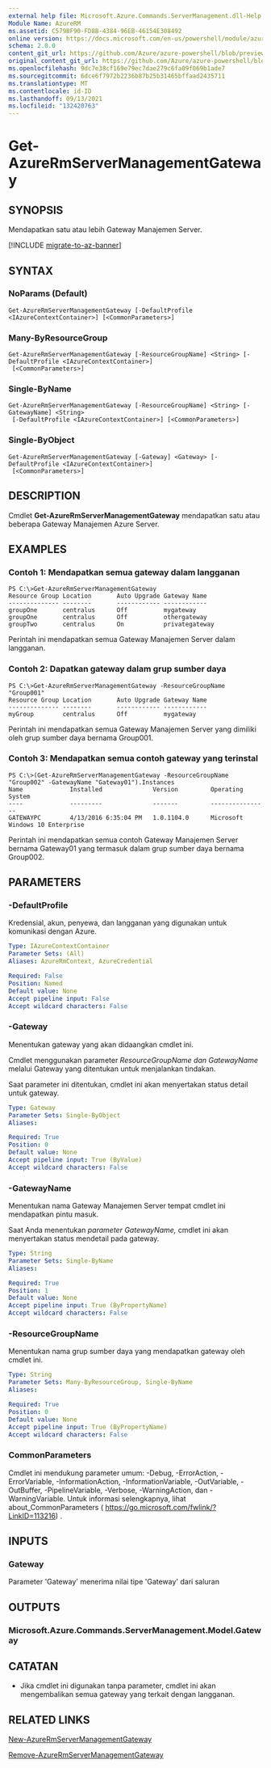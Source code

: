 ```yaml
---
external help file: Microsoft.Azure.Commands.ServerManagement.dll-Help.xml
Module Name: AzureRM
ms.assetid: C579BF90-FD8B-4384-96EB-46154E308492
online version: https://docs.microsoft.com/en-us/powershell/module/azurerm.servermanagement/get-azurermservermanagementgateway
schema: 2.0.0
content_git_url: https://github.com/Azure/azure-powershell/blob/preview/src/ResourceManager/ServerManagement/Commands.ServerManagement/help/Get-AzureRmServerManagementGateway.md
original_content_git_url: https://github.com/Azure/azure-powershell/blob/preview/src/ResourceManager/ServerManagement/Commands.ServerManagement/help/Get-AzureRmServerManagementGateway.md
ms.openlocfilehash: 9dc7e38cf169e79ec7dae279c6fa09f069b1ade7
ms.sourcegitcommit: 6dce6f7972b2236b87b25b31465bffaad2435711
ms.translationtype: MT
ms.contentlocale: id-ID
ms.lasthandoff: 09/13/2021
ms.locfileid: "132420763"
---
```

# Get-AzureRmServerManagementGateway

## SYNOPSIS
Mendapatkan satu atau lebih Gateway Manajemen Server.

[!INCLUDE [migrate-to-az-banner](../../includes/migrate-to-az-banner.md)]

## SYNTAX

### NoParams (Default)
```
Get-AzureRmServerManagementGateway [-DefaultProfile <IAzureContextContainer>] [<CommonParameters>]
```

### Many-ByResourceGroup
```
Get-AzureRmServerManagementGateway [-ResourceGroupName] <String> [-DefaultProfile <IAzureContextContainer>]
 [<CommonParameters>]
```

### Single-ByName
```
Get-AzureRmServerManagementGateway [-ResourceGroupName] <String> [-GatewayName] <String>
 [-DefaultProfile <IAzureContextContainer>] [<CommonParameters>]
```

### Single-ByObject
```
Get-AzureRmServerManagementGateway [-Gateway] <Gateway> [-DefaultProfile <IAzureContextContainer>]
 [<CommonParameters>]
```

## DESCRIPTION
Cmdlet **Get-AzureRmServerManagementGateway** mendapatkan satu atau beberapa Gateway Manajemen Azure Server.

## EXAMPLES

### Contoh 1: Mendapatkan semua gateway dalam langganan
```
PS C:\>Get-AzureRmServerManagementGateway
Resource Group Location       Auto Upgrade Gateway Name
-------------- --------       ------------ ------------
groupOne       centralus      Off          mygateway
groupOne       centralus      Off          othergateway
groupTwo       centralus      On           privategateway
```

Perintah ini mendapatkan semua Gateway Manajemen Server dalam langganan.

### Contoh 2: Dapatkan gateway dalam grup sumber daya
```
PS C:\>Get-AzureRmServerManagementGateway -ResourceGroupName "Group001"
Resource Group Location       Auto Upgrade Gateway Name
-------------- --------       ------------ ------------
myGroup        centralus      Off          mygateway
```

Perintah ini mendapatkan semua Gateway Manajemen Server yang dimiliki oleh grup sumber daya bernama Group001.

### Contoh 3: Mendapatkan semua contoh gateway yang terinstal
```
PS C:\>(Get-AzureRmServerManagementGateway -ResourceGroupName "Group002" -GatewayName "Gateway01").Instances
Name             Installed              Version         Operating System
----             ---------              -------         ----------------
GATEWAYPC        4/13/2016 6:35:04 PM   1.0.1104.0      Microsoft Windows 10 Enterprise
```

Perintah ini mendapatkan semua contoh Gateway Manajemen Server bernama Gateway01 yang termasuk dalam grup sumber daya bernama Group002.

## PARAMETERS

### -DefaultProfile
Kredensial, akun, penyewa, dan langganan yang digunakan untuk komunikasi dengan Azure.

```yaml
Type: IAzureContextContainer
Parameter Sets: (All)
Aliases: AzureRmContext, AzureCredential

Required: False
Position: Named
Default value: None
Accept pipeline input: False
Accept wildcard characters: False
```

### -Gateway
Menentukan gateway yang akan didaangkan cmdlet ini.

Cmdlet menggunakan parameter *ResourceGroupName* *dan GatewayName* melalui Gateway yang ditentukan untuk menjalankan tindakan.

Saat parameter ini ditentukan, cmdlet ini akan menyertakan status detail untuk gateway.

```yaml
Type: Gateway
Parameter Sets: Single-ByObject
Aliases: 

Required: True
Position: 0
Default value: None
Accept pipeline input: True (ByValue)
Accept wildcard characters: False
```

### -GatewayName
Menentukan nama Gateway Manajemen Server tempat cmdlet ini mendapatkan pintu masuk.

Saat Anda menentukan *parameter GatewayName,* cmdlet ini akan menyertakan status mendetail pada gateway.

```yaml
Type: String
Parameter Sets: Single-ByName
Aliases: 

Required: True
Position: 1
Default value: None
Accept pipeline input: True (ByPropertyName)
Accept wildcard characters: False
```

### -ResourceGroupName
Menentukan nama grup sumber daya yang mendapatkan gateway oleh cmdlet ini.

```yaml
Type: String
Parameter Sets: Many-ByResourceGroup, Single-ByName
Aliases: 

Required: True
Position: 0
Default value: None
Accept pipeline input: True (ByPropertyName)
Accept wildcard characters: False
```

### CommonParameters
Cmdlet ini mendukung parameter umum: -Debug, -ErrorAction, -ErrorVariable, -InformationAction, -InformationVariable, -OutVariable, -OutBuffer, -PipelineVariable, -Verbose, -WarningAction, dan -WarningVariable. Untuk informasi selengkapnya, lihat about_CommonParameters ( https://go.microsoft.com/fwlink/?LinkID=113216) .

## INPUTS

### Gateway
Parameter 'Gateway' menerima nilai tipe 'Gateway' dari saluran

## OUTPUTS

### Microsoft.Azure.Commands.ServerManagement.Model.Gateway

## CATATAN
* Jika cmdlet ini digunakan tanpa parameter, cmdlet ini akan mengembalikan semua gateway yang terkait dengan langganan.

## RELATED LINKS

[New-AzureRmServerManagementGateway](./New-AzureRmServerManagementGateway.md)

[Remove-AzureRmServerManagementGateway](./Remove-AzureRmServerManagementGateway.md)


